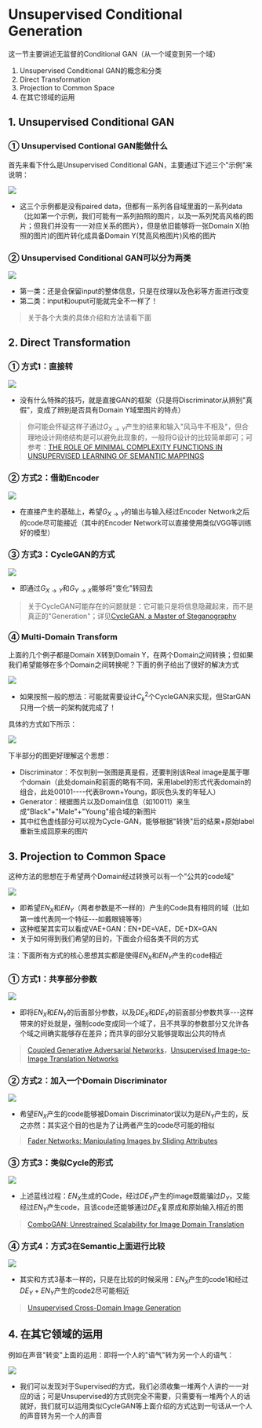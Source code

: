 # Unsupervised Conditional Generation

这一节主要讲述无监督的Conditional GAN（从一个域变到另一个域）

1. Unsupervised Conditional GAN的概念和分类
2. Direct Transformation
3. Projection to Common Space
4. 在其它领域的运用

## 1. Unsupervised Conditional GAN

### ① Unsupervised Contional GAN能做什么

首先来看下什么是Unsupervised Conditional GAN，主要通过下述三个"示例"来说明：

![](png/g1.png)

- 这三个示例都是没有paired data，但都有一系列各自域里面的一系列data（比如第一个示例，我们可能有一系列拍照的图片，以及一系列梵高风格的图片；但我们并没有一一对应关系的图片），但是依旧能够将一张Domain X(拍照的图片)的图片转化成具备Domain Y(梵高风格图片)风格的图片

### ② Unsupervised Conditional GAN可以分为两类

![](png/g2.png)

- 第一类：还是会保留input的整体信息，只是在纹理以及色彩等方面进行改变
- 第二类：input和ouput可能就完全不一样了！

> 关于各个大类的具体介绍和方法请看下面

## 2. Direct Transformation

### ① 方式1：直接转

![](png/g3.png)

- 没有什么特殊的技巧，就是直接GAN的框架（只是将Discriminator从辨别"真假"，变成了辨别是否具有Domain Y域里图片的特点）

> 你可能会怀疑这样子通过$G_{X\to Y}$产生的结果和输入"风马牛不相及"，但合理地设计网络结构是可以避免此现象的，一般将G设计的比较简单即可；可参考：[THE ROLE OF MINIMAL COMPLEXITY FUNCTIONS IN UNSUPERVISED LEARNING OF SEMANTIC MAPPINGS](https://openreview.net/pdf?id=H1VjBebR-)

### ② 方式2：借助Encoder

![](png/g4.png)

- 在直接产生的基础上，希望$G_{X\to Y}$的输出与输入经过Encoder Network之后的code尽可能接近（其中的Encoder Network可以直接使用类似VGG等训练好的模型）

### ③ 方式3：CycleGAN的方式

![](png/g5.png)

- 即通过$G_{X\to Y}$和$G_{Y\to X}$能够将"变化"转回去

> 关于CycleGAN可能存在的问题就是：它可能只是将信息隐藏起来，而不是真正的"Generation"；详见[CycleGAN, a Master of Steganography](https://arxiv.org/abs/1712.02950)

### ④ Multi-Domain Transform

上面的几个例子都是Domain X转到Domain Y，在两个Domain之间转换；但如果我们希望能够在多个Domain之间转换呢？下面的例子给出了很好的解决方式

![](png/g7.png)

- 如果按照一般的想法：可能就需要设计$C_{k}^2$个CycleGAN来实现，但StarGAN只用一个统一的架构就完成了！

具体的方式如下所示：

![](png/g6.png)

下半部分的图更好理解这个思想：

- Discriminator：不仅判别一张图是真是假，还要判别该Real image是属于哪个domain（此处domain和前面的略有不同，采用label的形式代表domain的组合，此处00101----代表Brown+Young，即灰色头发的年轻人）
- Generator：根据图片以及Domain信息（如10011）来生成"Black"+"Male"+"Young"组合域的新图片
- 其中红色虚线部分可以视为Cycle-GAN，能够根据"转换"后的结果+原始label重新生成回原来的图片

## 3. Projection to Common Space

这种方法的思想在于希望两个Domain经过转换可以有一个"公共的code域"

![](png/g8.png)

- 即希望$EN_X$和$EN_Y$（两者参数是不一样的）产生的Code具有相同的域（比如第一维代表同一个特征---如戴眼镜等等）
- 这种框架其实可以看成VAE+GAN：EN+DE=VAE，DE+DX=GAN
- 关于如何得到我们希望的目的，下面会介绍各类不同的方式

注：下面所有方式的核心思想其实都是使得$EN_X$和$EN_Y$产生的code相近

### ① 方式1：共享部分参数

![](png/g9.png)

- 即将$EN_X$和$EN_Y$的后面部分参数，以及$DE_X$和$DE_Y$的前面部分参数共享---这样带来的好处就是，强制code变成同一个域了，且不共享的参数部分又允许各个域之间确实能够存在差异；而共享的部分又能够提取出公共的特点

> [Coupled Generative Adversarial Networks](https://arxiv.org/abs/1606.07536)，[Unsupervised Image-to-Image Translation Networks](https://arxiv.org/abs/1703.00848)

### ② 方式2：加入一个Domain Discriminator

![](png/g10.png)

- 希望$EN_X$产生的code能够被Domain Discriminator误以为是$EN_Y$产生的，反之亦然：其实这个目的也是为了让两者产生的code尽可能的相似

> [Fader Networks: Manipulating Images by Sliding Attributes](https://arxiv.org/abs/1706.00409)

### ③ 方式3：类似Cycle的形式

![](png/g11.png)

- 上述蓝线过程：$EN_X$生成的Code，经过$DE_Y$产生的image既能骗过$D_Y$，又能经过$EN_Y$产生code，且该code还能够通过$DE_X$复原成和原始输入相近的图

> [ComboGAN: Unrestrained Scalability for Image Domain Translation](https://arxiv.org/abs/1712.06909)

### ④ 方式4：方式3在Semantic上面进行比较

![](png/g12.png)

- 其实和方式3基本一样的，只是在比较的时候采用：$EN_X$产生的code1和经过$DE_Y+EN_Y$产生的code2尽可能相近

> [Unsupervised Cross-Domain Image Generation](https://arxiv.org/abs/1611.02200)

## 4. 在其它领域的运用

例如在声音"转变"上面的运用：即将一个人的"语气"转为另一个人的语气：

![](png/g13.png)

- 我们可以发现对于Supervised的方式，我们必须收集一堆两个人讲的一一对应的话；可是Unsupervised的方式则完全不需要，只需要有一堆两个人的话就好，我们就可以运用类似CycleGAN等上面介绍的方式达到一句话从一个人的声音转为另一个人的声音